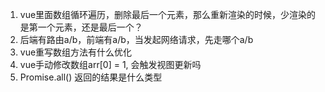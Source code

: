 1. vue里面数组循环遍历，删除最后一个元素，那么重新渲染的时候，少渲染的是第一个元素，还是最后一个？
2. 后端有路由a/b，前端有a/b，当发起网络请求，先走哪个a/b
3. vue重写数组方法有什么优化
4. vue手动修改数组arr[0] = 1, 会触发视图更新吗
5. Promise.all() 返回的结果是什么类型
